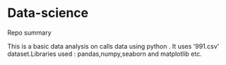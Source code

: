 # Data-science
Repo summary 

This is a basic data analysis on calls data using python . It uses '991.csv' dataset.Libraries used : pandas,numpy,seaborn and matplotlib etc.
